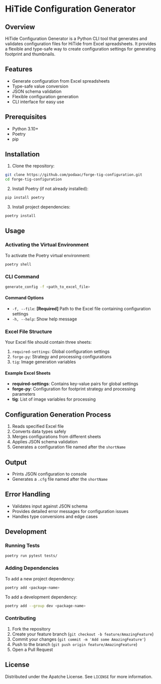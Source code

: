 # HiTide Configuration Generator

## Overview

HiTide Configuration Generator is a Python CLI tool that generates and validates configuration files for HiTide from Excel spreadsheets. It provides a flexible and type-safe way to create configuration settings for generating footprint and thumbnails.

## Features

- Generate configuration from Excel spreadsheets
- Type-safe value conversion
- JSON schema validation
- Flexible configuration generation
- CLI interface for easy use

## Prerequisites

- Python 3.10+
- Poetry
- pip

## Installation

1. Clone the repository:
```bash
git clone https://github.com/podaac/forge-tig-configuration.git
cd forge-tig-configuration
```

2. Install Poetry (if not already installed):
```bash
pip install poetry
```

3. Install project dependencies:
```bash
poetry install
```

## Usage

### Activating the Virtual Environment

To activate the Poetry virtual environment:
```bash
poetry shell
```

### CLI Command

```bash
generate_config -f <path_to_excel_file>
```

#### Command Options

- `-f, --file`: **[Required]** Path to the Excel file containing configuration settings
- `-h, --help`: Show help message

### Excel File Structure

Your Excel file should contain three sheets:

1. `required-settings`: Global configuration settings
2. `forge-py`: Strategy and processing configurations
3. `tig`: Image generation variables

#### Example Excel Sheets

- **required-settings**: Contains key-value pairs for global settings
- **forge-py**: Configuration for footprint strategy and processing parameters
- **tig**: List of image variables for processing

## Configuration Generation Process

1. Reads specified Excel file
2. Converts data types safely
3. Merges configurations from different sheets
4. Applies JSON schema validation
5. Generates a configuration file named after the `shortName`

## Output

- Prints JSON configuration to console
- Generates a `.cfg` file named after the `shortName`

## Error Handling

- Validates input against JSON schema
- Provides detailed error messages for configuration issues
- Handles type conversions and edge cases

## Development

### Running Tests

```bash
poetry run pytest tests/
```

### Adding Dependencies

To add a new project dependency:
```bash
poetry add <package-name>
```

To add a development dependency:
```bash
poetry add --group dev <package-name>
```

### Contributing

1. Fork the repository
2. Create your feature branch (`git checkout -b feature/AmazingFeature`)
3. Commit your changes (`git commit -m 'Add some AmazingFeature'`)
4. Push to the branch (`git push origin feature/AmazingFeature`)
5. Open a Pull Request

## License

Distributed under the Apatche License. See `LICENSE` for more information.